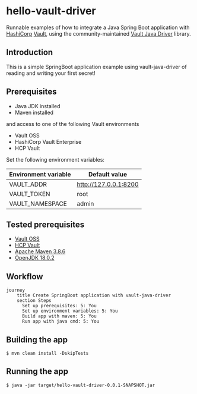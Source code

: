 # hello-vault-driver
Runnable examples of how to integrate a Java Spring Boot application with
[HashiCorp](http://www.hashicorp.com) [Vault](https://www.vaultproject.io/), using the community-maintained
[Vault Java Driver](https://github.com/BetterCloud/vault-java-driver) library.

## Introduction

This is a simple SpringBoot application example using vault-java-driver of reading and writing your first secret!

## Prerequisites
- Java JDK installed
- Maven installed

and access to one of the following Vault environments
- Vault OSS
- HashiCorp Vault Enterprise
- HCP Vault 

Set the following environment variables:

| Environment variable | Default value      |
|-----|---|
|  VAULT_ADDR   |  http://127.0.0.1:8200 |
|  VAULT_TOKEN   | root  |
|  VAULT_NAMESPACE   | admin  |


## Tested prerequisites
- [Vault OSS](https://vaultproject.io)
- [HCP Vault](https://cloud.hashicorp.com/products/vault)
- [Apache Maven 3.8.6](http://maven.apache.org)
- [OpenJDK 18.0.2](https://jdk.java.net/18/)

## Workflow
```mermaid
journey
    title Create SpringBoot application with vault-java-driver
    section Steps
      Set up prerequisites: 5: You
      Set up environment variables: 5: You
      Build app with maven: 5: You
      Run app with java cmd: 5: You
```

## Building the app
`$ mvn clean install -DskipTests`

## Running the app
`$ java -jar target/hello-vault-driver-0.0.1-SNAPSHOT.jar`
